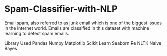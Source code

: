 # Spam-Classifier-with-NLP
Email spam, also referred to as junk email which is one of the biggest issues in the internet world. Emails are classified in this dataset with machine learning to detect spam emails.

Library Used
Pandas
Numpy
Matplotlib
Scikit Learn
Seaborn
Re
NLTK
Naive Bayes
